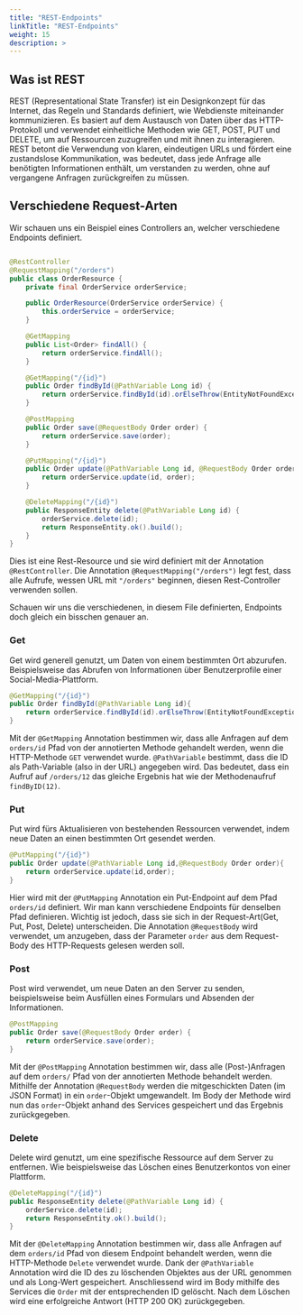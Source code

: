 ```yaml
---
title: "REST-Endpoints"
linkTitle: "REST-Endpoints"
weight: 15
description: >
---
```


## Was ist REST

REST (Representational State Transfer) ist ein Designkonzept für das Internet, das Regeln und Standards definiert,
wie Webdienste miteinander kommunizieren. Es basiert auf dem Austausch von Daten über das HTTP-Protokoll und verwendet
einheitliche Methoden wie GET, POST, PUT und DELETE, um auf Ressourcen zuzugreifen und mit ihnen zu interagieren.
REST betont die Verwendung von klaren, eindeutigen URLs und fördert eine zustandslose Kommunikation, was bedeutet,
dass jede Anfrage alle benötigten Informationen enthält, um verstanden zu werden, ohne auf vergangene Anfragen
zurückgreifen zu müssen.

## Verschiedene Request-Arten

Wir schauen uns ein Beispiel eines Controllers an, welcher verschiedene Endpoints definiert.

```java

@RestController
@RequestMapping("/orders")
public class OrderResource {
    private final OrderService orderService;

    public OrderResource(OrderService orderService) {
        this.orderService = orderService;
    }

    @GetMapping
    public List<Order> findAll() {
        return orderService.findAll();
    }

    @GetMapping("/{id}")
    public Order findById(@PathVariable Long id) {
        return orderService.findById(id).orElseThrow(EntityNotFoundException::new);
    }

    @PostMapping
    public Order save(@RequestBody Order order) {
        return orderService.save(order);
    }

    @PutMapping("/{id}")
    public Order update(@PathVariable Long id, @RequestBody Order order) {
        return orderService.update(id, order);
    }

    @DeleteMapping("/{id}")
    public ResponseEntity delete(@PathVariable Long id) {
        orderService.delete(id);
        return ResponseEntity.ok().build();
    }
}
```

Dies ist eine Rest-Resource und sie wird definiert mit der Annotation `@RestController`. Die
Annotation `@RequestMapping("/orders")` legt fest, dass alle Aufrufe, wessen URL mit `"/orders"` beginnen, diesen Rest-Controller
verwenden sollen.

Schauen wir uns die verschiedenen, in diesem File definierten, Endpoints doch gleich ein bisschen genauer an.

### Get

Get wird generell genutzt, um Daten von einem bestimmten Ort abzurufen. Beispielsweise das Abrufen von Informationen über Benutzerprofile einer Social-Media-Plattform.

```java
@GetMapping("/{id}")
public Order findById(@PathVariable Long id){
    return orderService.findById(id).orElseThrow(EntityNotFoundException::new);
}
```

Mit der `@GetMapping` Annotation bestimmen wir, dass alle Anfragen auf dem `orders/id` Pfad von der
annotierten Methode gehandelt werden, wenn die HTTP-Methode `GET` verwendet wurde. `@PathVariable` bestimmt, dass die ID als Path-Variable (also in der URL)
angegeben wird. Das bedeutet, dass ein Aufruf auf `/orders/12` das gleiche Ergebnis hat wie der Methodenaufruf `findByID(12)`.

### Put

Put wird fürs Aktualisieren von bestehenden Ressourcen verwendet, indem neue Daten an einen bestimmten Ort gesendet werden.

```java
@PutMapping("/{id}")
public Order update(@PathVariable Long id,@RequestBody Order order){
    return orderService.update(id,order);
}
```

Hier wird mit der `@PutMapping` Annotation ein Put-Endpoint auf dem Pfad `orders/id` definiert. Wir man kann verschiedene Endpoints für denselben Pfad definieren. Wichtig ist jedoch, dass sie sich in der Request-Art(Get, Put, Post, Delete) unterscheiden.
Die Annotation `@RequestBody` wird verwendet, um anzugeben, dass der Parameter `order` aus dem Request-Body des
HTTP-Requests gelesen werden soll.

### Post

Post wird verwendet, um neue Daten an den Server zu senden, beispielsweise beim Ausfüllen eines Formulars und Absenden der Informationen.

```java
@PostMapping
public Order save(@RequestBody Order order) {
    return orderService.save(order);
}
```

Mit der `@PostMapping` Annotation bestimmen wir, dass alle (Post-)Anfragen auf dem `orders/` Pfad von der
annotierten Methode behandelt werden. Mithilfe der Annotation `@RequestBody` werden die mitgeschickten Daten
(im JSON Format) in ein `order`-Objekt umgewandelt. Im Body der Methode wird nun das `order`-Objekt anhand des
Services gespeichert und das Ergebnis zurückgegeben.

### Delete

Delete wird genutzt, um eine spezifische Ressource auf dem Server zu entfernen. Wie beispielsweise das Löschen eines Benutzerkontos von einer Plattform.

```java
@DeleteMapping("/{id}")
public ResponseEntity delete(@PathVariable Long id) {
    orderService.delete(id);
    return ResponseEntity.ok().build();
}
```

Mit der `@DeleteMapping` Annotation bestimmen wir, dass alle Anfragen auf dem `orders/id` Pfad von diesem Endpoint behandelt werden,
wenn die HTTP-Methode `Delete` verwendet wurde. Dank der `@PathVariable` Annotation wird die ID des zu löschenden Objektes aus der URL genommen und als Long-Wert gespeichert.
Anschliessend wird im Body mithilfe des Services die `Order` mit der entsprechenden ID gelöscht.
Nach dem Löschen wird eine erfolgreiche Antwort (HTTP 200 OK) zurückgegeben.
